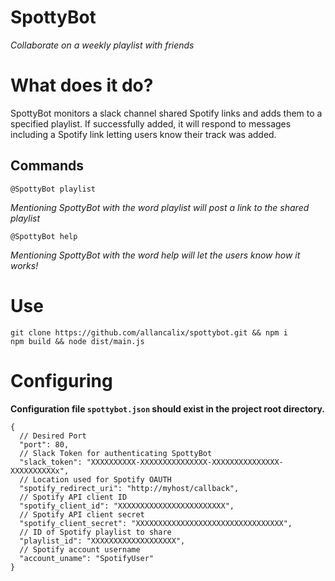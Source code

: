 # SpottyBot

_Collaborate on a weekly playlist with friends_

# What does it do?
SpottyBot monitors a slack channel shared Spotify links and adds them to a specified playlist. If successfully added, it will respond to messages including a Spotify link letting users know their track was added.

## Commands

`@SpottyBot playlist`

_Mentioning SpottyBot with the word playlist will post a link to the shared playlist_

`@SpottyBot help`

_Mentioning SpottyBot with the word help will let the users know how it works!_

# Use
```
git clone https://github.com/allancalix/spottybot.git && npm i
npm build && node dist/main.js
```

# Configuring
__Configuration file `spottybot.json` should exist in the project root directory.__
```
{
  // Desired Port
  "port": 80,
  // Slack Token for authenticating SpottyBot
  "slack_token": "XXXXXXXXXX-XXXXXXXXXXXXXXX-XXXXXXXXXXXXXXX-XXXXXXXXXXx",
  // Location used for Spotify OAUTH
  "spotify_redirect_uri": "http://myhost/callback",
  // Spotify API client ID
  "spotify_client_id": "XXXXXXXXXXXXXXXXXXXXXXXX",
  // Spotify API client secret
  "spotify_client_secret": "XXXXXXXXXXXXXXXXXXXXXXXXXXXXXXXXX",
  // ID of Spotify playlist to share
  "playlist_id": "XXXXXXXXXXXXXXXXXXX",
  // Spotify account username
  "account_uname": "SpotifyUser"
}
```